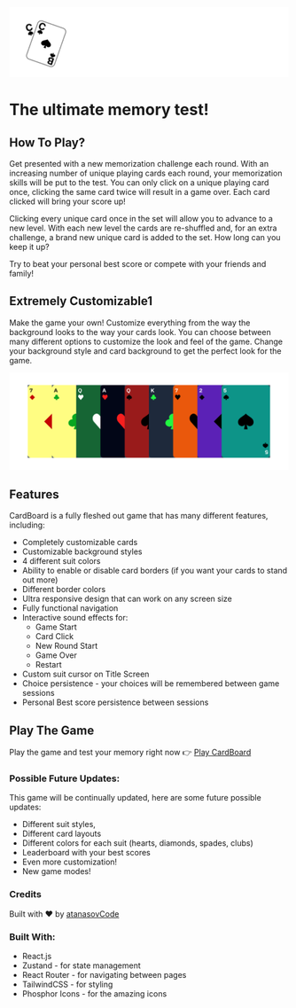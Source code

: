 ![](./src/assets/display-photos/readme-title.png)

# The ultimate memory test!

## How To Play?

Get presented with a new memorization challenge each round. With an increasing number of unique playing cards each round, your memorization skills will be put to the test. You can only click on a unique playing card once, clicking the same card twice will result in a game over. Each card clicked will bring your score up!

Clicking every unique card once in the set will allow you to advance to a new level. With each new level the cards are re-shuffled and,
for an extra challenge, a brand new unique card is added to the set. How long can you keep it up?

Try to beat your personal best score or compete with your friends and family!

## Extremely Customizable1

Make the game your own! Customize everything from the way the background looks to the way your cards look. You can choose between many different options to customize the look and feel of the game. Change your background style and card background to get the perfect look for the game.

![](./src/assets/display-photos/customizable-cards.png)

## Features

CardBoard is a fully fleshed out game that has many different features, including:

- Completely customizable cards
- Customizable background styles
- 4 different suit colors
- Ability to enable or disable card borders (if you want your cards to stand out more)
- Different border colors
- Ultra responsive design that can work on any screen size
- Fully functional navigation
- Interactive sound effects for:
    - Game Start
    - Card Click
    - New Round Start
    - Game Over
    - Restart 
- Custom suit cursor on Title Screen
- Choice persistence - your choices will be remembered between game sessions
- Personal Best score persistence between sessions

## Play The Game

Play the game and test your memory right now 👉 [Play CardBoard](https://play-cardboard.netlify.app)

### Possible Future Updates:

This game will be continually updated, here are some future possible updates:

- Different suit styles,
- Different card layouts
- Different colors for each suit (hearts, diamonds, spades, clubs)
- Leaderboard with your best scores
- Even more customization!
- New game modes!

### Credits

Built with ❤️ by [atanasovCode](https://github.com/AtanasovCode/)

### Built With:

- React.js
- Zustand - for state management
- React Router - for navigating between pages
- TailwindCSS - for styling
- Phosphor Icons - for the amazing icons